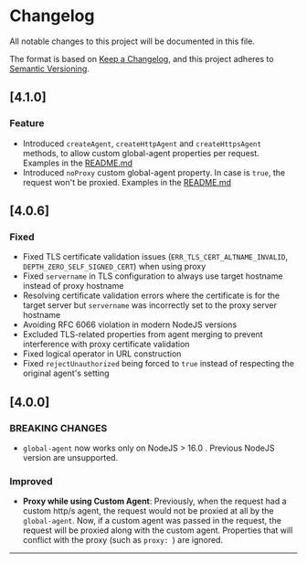 # Changelog

All notable changes to this project will be documented in this file.

The format is based on [Keep a Changelog](https://keepachangelog.com/en/1.0.0/),
and this project adheres to [Semantic Versioning](https://semver.org/spec/v2.0.0.html).

## [4.1.0]

### Feature
- Introduced `createAgent`, `createHttpAgent` and `createHttpsAgent` methods,  to allow custom global-agent properties per request.   Examples in the [README.md](README.md#disable-proxy-per-request-basis)
- Introduced `noProxy` custom global-agent property.  In case is `true`,  the request won't be proxied.   Examples in the [README.md](README.md#disable-proxy-per-request-basis)

## [4.0.6]

### Fixed
- Fixed TLS certificate validation issues (`ERR_TLS_CERT_ALTNAME_INVALID`, `DEPTH_ZERO_SELF_SIGNED_CERT`) when using proxy
- Fixed `servername` in TLS configuration to always use target hostname instead of proxy hostname
- Resolving certificate validation errors where the certificate is for the target server but `servername` was incorrectly set to the proxy server hostname
- Avoiding RFC 6066 violation in modern NodeJS versions
- Excluded TLS-related properties from agent merging to prevent interference with proxy certificate validation
- Fixed logical operator in URL construction
- Fixed `rejectUnauthorized` being forced to `true` instead of respecting the original agent's setting


## [4.0.0]

### **BREAKING CHANGES**
- `global-agent` now works only on NodeJS > 16.0 . Previous NodeJS version are unsupported.

### Improved
- **Proxy while using Custom Agent**: Previously,  when the request had a custom http/s agent,  the request would not be proxied at all by the `global-agent`.  Now, if a custom agent was passed in the request,  the request will be proxied along with the custom agent.  Properties that will conflict with the proxy (such as `proxy: `) are ignored.

---
